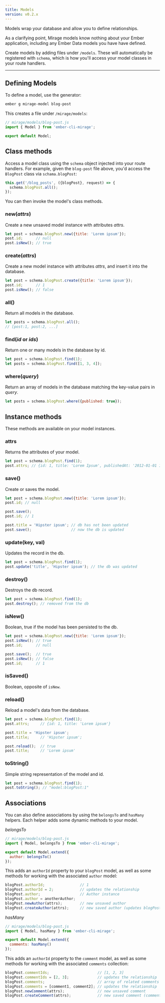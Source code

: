 ```yaml
---
title: Models
version: v0.2.x
---
```



Models wrap your database and allow you to define relationships.

<aside class='Docs-page__aside'>
  <p>As a clarifying point, Mirage models know nothing about your Ember application, including any Ember Data models you have have defined.</p>
</aside>

Create models by adding files under `/models`. These will automatically be registered with `schema`, which is how you'll access your model classes in your route handlers.

---

## Defining Models

To define a model, use the generator:

```sh
ember g mirage-model blog-post
```

This creates a file under `/mirage/models`:

```js
// mirage/models/blog-post.js
import { Model } from 'ember-cli-mirage';

export default Model;
```

## Class methods

Access a model class using the `schema` object injected into your route handlers. For example, given the `blog-post` file above, you'd access the `BlogPost` class via `schama.blogPost`:

```js
this.get('/blog_posts', ({blogPost}, request) => {
  schema.blogPost.all();
});
```

You can then invoke the model's class methods.

### new(*attrs*)

Create a new unsaved model instance with attributes *attrs*.

```js
let post = schema.blogPost.new({title: 'Lorem ipsum'});
post.id;      // null
post.isNew(); // true
```

### create(*attrs*)

Create a new model instance with attributes *attrs*, and insert it into the database.

```js
let post = schema.blogPost.create({title: 'Lorem ipsum'});
post.id;      // 1
post.isNew(); // false
```

### all()

Return all models in the database.

```js
let posts = schema.blogPost.all();
// [post:1, post:2, ...]
```

### find(*id* or *ids*)

Return one or many models in the database by id.

```js
let post = schema.blogPost.find(1);
let posts = schema.blogPost.find([1, 3, 4]);
```

### where(*query*)

Return an array of models in the database matching the key-value pairs in *query*.

```js
let posts = schema.blogPost.where({published: true});
```

## Instance methods

These methods are available on your model instances.

### attrs

Returns the attributes of your model.

```js
let post = schema.blogPost.find(1);
post.attrs; // {id: 1, title: 'Lorem Ipsum', publishedAt: '2012-01-01 10:00:00'}
```

### save()

Create or saves the model.

```js
let post = schema.blogPost.new({title: 'Lorem ipsum'});
post.id; // null

post.save();
post.id; // 1

post.title = 'Hipster ipsum'; // db has not been updated
post.save();                  // now the db is updated
```

### update(key, val)

Updates the record in the db.

```js
let post = schema.blogPost.find(1);
post.update('title', 'Hipster ipsum'); // the db was updated
```

### destroy()

Destroys the db record.

```js
let post = schema.blogPost.find(1);
post.destroy(); // removed from the db
```

### isNew()

Boolean, true if the model has been persisted to the db.

```js
let post = schema.blogPost.new({title: 'Lorem ipsum'});
post.isNew(); // true
post.id;      // null

post.save();  // true
post.isNew(); // false
post.id;      // 1
```

### isSaved()

Boolean, opposite of `isNew`.

### reload()

Reload a model's data from the database.

```js
let post = schema.blogPost.find(1);
post.attrs;     // {id: 1, title: 'Lorem ipsum'}

post.title = 'Hipster ipsum';
post.title;     // 'Hipster ipsum';

post.reload();  // true
post.title;     // 'Lorem ipsum'
```

### toString()

Simple string representation of the model and id.

```js
let post = schema.blogPost.find(1);
post.toString(); // "model:blogPost:1"
```

## Associations

You can also define associations by using the `belongsTo` and `hasMany` helpers. Each helper adds some dynamic methods to your model.

*belongsTo*

```js
// mirage/models/blog-post.js
import { Model, belongsTo } from 'ember-cli-mirage';

export default Model.extend({
  author: belongsTo()
});
```

This adds an `authorId` property to your `blogPost` model, as well as some methods for working with the associated `author` model:

```js
blogPost.authorId;                // 1
blogPost.authorId = 2;            // updates the relationship
blogPost.author;                  // Author instance
blogPost.author = anotherAuthor; 
blogPost.newAuthor(attrs);        // new unsaved author
blogPost.createAuthor(attrs);     // new saved author (updates blogPost.authorId)
```

*hasMany*

```js
// mirage/models/blog-post.js
import { Model, hasMany } from 'ember-cli-mirage';

export default Model.extend({
  comments: hasMany()
});
```

This adds an `authorId` property to the `comment` model, as well as some methods for working with the associated `comments` collection:

```js
blogPost.commentIds;                      // [1, 2, 3]
blogPost.commentIds = [2, 3];             // updates the relationship
blogPost.comments;                        // array of related comments
blogPost.comments = [comment1, comment2]; // updates the relationship
blogPost.newComment(attrs);               // new unsaved comment
blogPost.createComment(attrs);            // new saved comment (comment.blogPostId is set)
```
